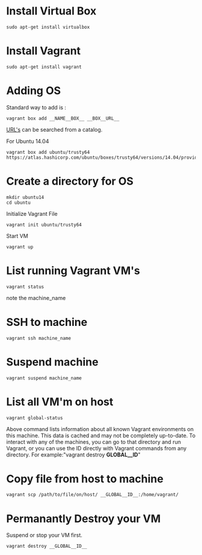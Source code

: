 # Install Virtual Box

```
sudo apt-get install virtualbox
```

# Install Vagrant

```
sudo apt-get install vagrant
```

# Adding OS

Standard way to add is :

```
vagrant box add __NAME__BOX__ __BOX__URL__
```

[URL's](https://app.vagrantup.com/boxes/search) can be searched from a catalog.

For Ubuntu 14.04

```
vagrant box add ubuntu/trusty64 https://atlas.hashicorp.com/ubuntu/boxes/trusty64/versions/14.04/providers/virtualbox.box
```

# Create a directory for OS

```
mkdir ubuntu14
cd ubuntu
```

Initialize Vagrant File

```
vagrant init ubuntu/trusty64
```

Start VM

```
vagrant up
```

# List running Vagrant VM's

```
vagrant status
```

note the machine_name

# SSH to machine

```
vagrant ssh machine_name
```

# Suspend machine

```
vagrant suspend machine_name
```

# List all VM'm on host

```
vagrant global-status
```

Above command lists information about all known Vagrant environments on this machine. This data is cached and may not be completely up-to-date. To interact with any of the machines, you can go to that directory and run Vagrant, or you can use the ID directly with Vagrant commands from any directory. For example:"vagrant destroy __GLOBAL__ID__"

# Copy file from host to machine

```
vagrant scp /path/to/file/on/host/ __GLOBAL__ID__:/home/vagrant/
```

# Permanantly Destroy your VM

Suspend or stop your VM first.

```
vagrant destroy __GLOBAL__ID__
```


